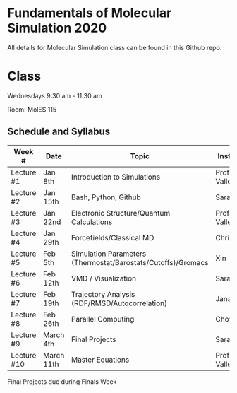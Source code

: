 # Fundamentals of Molecular Simulation 2020

All details for Molecular Simulation class can be found in this Github repo.

# Class

Wednesdays 9:30 am - 11:30 am

Room: MolES 115 

## Schedule and Syllabus

|Week #  | Date  | Topic | Instructor |
|---|---|---|---|
Lecture #1 | Jan 8th | Introduction to Simulations | Prof. Valleau 
Lecture #2 | Jan 15th | Bash, Python, Github | Sarah
Lecture #3 | Jan 22nd | Electronic Structure/Quantum Calculations | Prof. Valleau
Lecture #4 | Jan 29th | Forcefields/Classical MD | Chris
Lecture #5 | Feb 5th | Simulation Parameters (Thermostat/Barostats/Cutoffs)/Gromacs | Xin
Lecture #6 | Feb 12th | VMD / Visualization | Sarah
Lecture #7 | Feb 19th | Trajectory Analysis (RDF/RMSD/Autocorrelation) | Janani
Lecture #8 | Feb 26th | Parallel Computing | Chowdhury
Lecture #9 | March 4th | Final Projects | Sarah
Lecture #10 | March 11th | Master Equations | Prof. Valleau

Final Projects due during Finals Week

